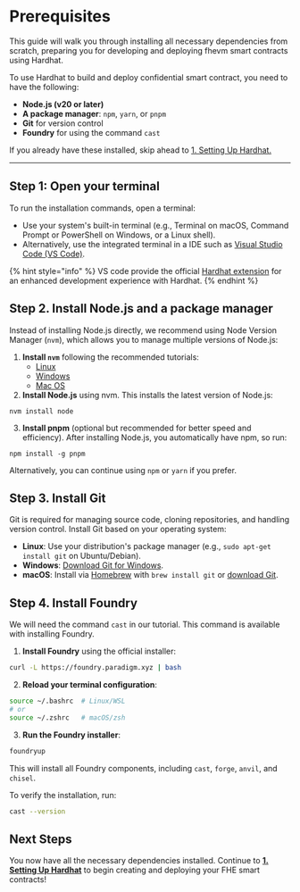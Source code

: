 # Prerequisites

This guide will walk you through installing all necessary dependencies from scratch, preparing you for developing and deploying fhevm smart contracts using Hardhat.

To use Hardhat to build and deploy confidential smart contract, you need to have the following:

- **Node.js (v20 or later)**
- **A package manager**: `npm`, `yarn`, or `pnpm`
- **Git** for version control
- **Foundry** for using the command `cast`

If you already have these installed, skip ahead to [1. Setting Up Hardhat.](1.-setting-up-hardhat.md)

---

## Step 1: Open your terminal

To run the installation commands, open a terminal:

- Use your system's built-in terminal (e.g., Terminal on macOS, Command Prompt or PowerShell on Windows, or a Linux shell).
- Alternatively, use the integrated terminal in a IDE such as [Visual Studio Code (VS Code)](https://code.visualstudio.com/).

{% hint style="info" %}
VS code provide the official [Hardhat extension](https://hardhat.org/hardhat-vscode) for an enhanced development experience with Hardhat.
{% endhint %}

## Step 2. Install Node.js and a package manager&#x20;

Instead of installing Node.js directly, we recommend using Node Version Manager (`nvm`), which allows you to manage multiple versions of Node.js:

1. **Install `nvm`** following the recommended tutorials:
   - [Linux](https://tecadmin.net/how-to-install-nvm-on-ubuntu-20-04/)
   - [Windows ](https://github.com/coreybutler/nvm-windows/blob/master/README.md#installation--upgrades)
   - [Mac OS](https://tecadmin.net/install-nvm-macos-with-homebrew/)
2. **Install Node.js** using nvm. This installs the latest version of Node.js:

```
nvm install node
```

3. **Install pnpm** (optional but recommended for better speed and efficiency). After installing Node.js, you automatically have npm, so run:

```
npm install -g pnpm
```

&#x20; Alternatively, you can continue using `npm` or `yarn` if you prefer.

## Step 3. Install Git

Git is required for managing source code, cloning repositories, and handling version control. Install Git based on your operating system:

- **Linux**: Use your distribution's package manager (e.g., `sudo apt-get install git` on Ubuntu/Debian).
- **Windows**: [Download Git for Windows](https://git-scm.com/download/win).
- **macOS**: Install via [Homebrew](https://brew.sh/) with `brew install git` or [download Git](https://git-scm.com/download/mac).

## Step 4. Install Foundry

We will need the command `cast` in our tutorial. This command is available with installing Foundry.

1. **Install Foundry** using the official installer:

```bash
curl -L https://foundry.paradigm.xyz | bash
```

2. **Reload your terminal configuration**:

```bash
source ~/.bashrc  # Linux/WSL
# or
source ~/.zshrc   # macOS/zsh
```

3. **Run the Foundry installer**:

```bash
foundryup
```

This will install all Foundry components, including `cast`, `forge`, `anvil`, and `chisel`.

To verify the installation, run:

```bash
cast --version
```

## Next Steps

You now have all the necessary dependencies installed. Continue to [**1. Setting Up Hardhat**](1.-setting-up-hardhat.md) to begin creating and deploying your FHE smart contracts!
